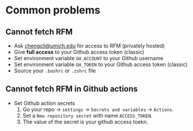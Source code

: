 
# Common problems

## Cannot fetch RFM
- Ask chengcli@umich.edu for access to RFM (privately hosted)
- Give **full access** to your Github access token (classic)
- Set environment variable `GH_ACCOUNT` to your Github username
- Set environment variable `GH_TOKEN` to your Github access token (classic)
- Source your `.bashrc` or `.zshrc` file

## Cannot fetch RFM in Github actions
- Set Github action secrets
    1. Go your repo -> `settings` -> `Secrets and variables` -> `Actions`.
    1. Set a `New repository secret` with name `ACCESS_TOKEN`.
    1. The value of the secret is your github access toekn.
